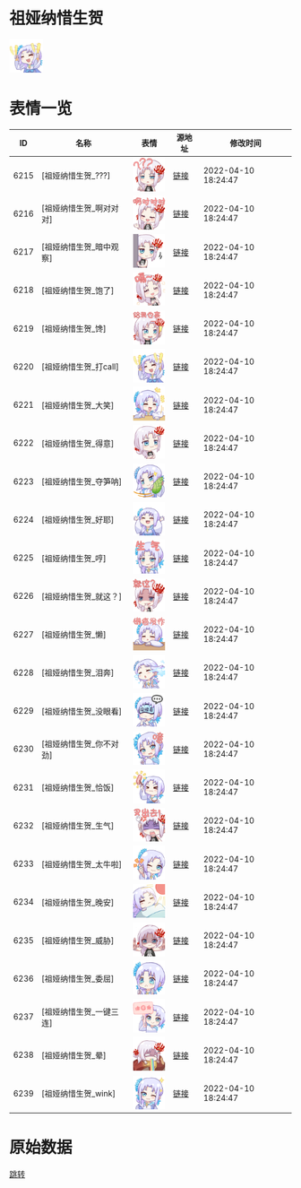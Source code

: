 # 祖娅纳惜生贺

<img src="./cover.png" height="60" alt="cover" />

# 表情一览

|ID|名称|表情|源地址|修改时间|
|----|----|----|----|----|
|6215|[祖娅纳惜生贺_???]|<img src="./pic/006215_%5B祖娅纳惜生贺____%5D.png" height="60" alt="???"/>|[链接](http://i0.hdslb.com/bfs/emote/1f1c387b525ede4d2bab7ddf56dd1ed8cb6af0ef.png)|2022-04-10 18:24:47|
|6216|[祖娅纳惜生贺_啊对对对]|<img src="./pic/006216_%5B祖娅纳惜生贺_啊对对对%5D.png" height="60" alt="啊对对对"/>|[链接](http://i0.hdslb.com/bfs/emote/dcaea34f15b3621918d7a97ffac4fa65c0183fcf.png)|2022-04-10 18:24:47|
|6217|[祖娅纳惜生贺_暗中观察]|<img src="./pic/006217_%5B祖娅纳惜生贺_暗中观察%5D.png" height="60" alt="暗中观察"/>|[链接](http://i0.hdslb.com/bfs/emote/1348428b130985d1c1f16bbbe84e918deeaa01e7.png)|2022-04-10 18:24:47|
|6218|[祖娅纳惜生贺_饱了]|<img src="./pic/006218_%5B祖娅纳惜生贺_饱了%5D.png" height="60" alt="饱了"/>|[链接](http://i0.hdslb.com/bfs/emote/a2f6e5f7732abaffa9114c5f256602667268b12d.png)|2022-04-10 18:24:47|
|6219|[祖娅纳惜生贺_馋]|<img src="./pic/006219_%5B祖娅纳惜生贺_馋%5D.png" height="60" alt="馋"/>|[链接](http://i0.hdslb.com/bfs/emote/00e5e70747c140b6d1721a52126a1e907c631685.png)|2022-04-10 18:24:47|
|6220|[祖娅纳惜生贺_打call]|<img src="./pic/006220_%5B祖娅纳惜生贺_打call%5D.png" height="60" alt="打call"/>|[链接](http://i0.hdslb.com/bfs/emote/68a56dba979a5fd924eec13151cfd8874495de7f.png)|2022-04-10 18:24:47|
|6221|[祖娅纳惜生贺_大笑]|<img src="./pic/006221_%5B祖娅纳惜生贺_大笑%5D.png" height="60" alt="大笑"/>|[链接](http://i0.hdslb.com/bfs/emote/732715628570c1b8a843a8490bfe9271d87399a3.png)|2022-04-10 18:24:47|
|6222|[祖娅纳惜生贺_得意]|<img src="./pic/006222_%5B祖娅纳惜生贺_得意%5D.png" height="60" alt="得意"/>|[链接](http://i0.hdslb.com/bfs/emote/373acc87a5cf8e17baf6f583d36a28d43cb818b0.png)|2022-04-10 18:24:47|
|6223|[祖娅纳惜生贺_夺笋呐]|<img src="./pic/006223_%5B祖娅纳惜生贺_夺笋呐%5D.png" height="60" alt="夺笋呐"/>|[链接](http://i0.hdslb.com/bfs/emote/74c09988b12bb599ebc673fb16e2bb25b2109e18.png)|2022-04-10 18:24:47|
|6224|[祖娅纳惜生贺_好耶]|<img src="./pic/006224_%5B祖娅纳惜生贺_好耶%5D.png" height="60" alt="好耶"/>|[链接](http://i0.hdslb.com/bfs/emote/8bf4ca922f033be1b20373a1a1294992e5c74a8b.png)|2022-04-10 18:24:47|
|6225|[祖娅纳惜生贺_哼]|<img src="./pic/006225_%5B祖娅纳惜生贺_哼%5D.png" height="60" alt="哼"/>|[链接](http://i0.hdslb.com/bfs/emote/b81b1e8cc4b77ef93a7d207a0401f0b0a6d626c2.png)|2022-04-10 18:24:47|
|6226|[祖娅纳惜生贺_就这？]|<img src="./pic/006226_%5B祖娅纳惜生贺_就这？%5D.png" height="60" alt="就这？"/>|[链接](http://i0.hdslb.com/bfs/emote/e8c35e26ef328d8aaee5a462b1df7ea361fcacfd.png)|2022-04-10 18:24:47|
|6227|[祖娅纳惜生贺_懒]|<img src="./pic/006227_%5B祖娅纳惜生贺_懒%5D.png" height="60" alt="懒"/>|[链接](http://i0.hdslb.com/bfs/emote/97029c26e7b2700dd30f9ac53842e4806872f262.png)|2022-04-10 18:24:47|
|6228|[祖娅纳惜生贺_泪奔]|<img src="./pic/006228_%5B祖娅纳惜生贺_泪奔%5D.png" height="60" alt="泪奔"/>|[链接](http://i0.hdslb.com/bfs/emote/1486e90eea32c556b21a8a0c9474cb8b04f04eae.png)|2022-04-10 18:24:47|
|6229|[祖娅纳惜生贺_没眼看]|<img src="./pic/006229_%5B祖娅纳惜生贺_没眼看%5D.png" height="60" alt="没眼看"/>|[链接](http://i0.hdslb.com/bfs/emote/a53192493c6cce85ae343771d1733c2515b657c5.png)|2022-04-10 18:24:47|
|6230|[祖娅纳惜生贺_你不对劲]|<img src="./pic/006230_%5B祖娅纳惜生贺_你不对劲%5D.png" height="60" alt="你不对劲"/>|[链接](http://i0.hdslb.com/bfs/emote/dc4eff1afe6b4a9cbd11d425ec764b8c802c5007.png)|2022-04-10 18:24:47|
|6231|[祖娅纳惜生贺_恰饭]|<img src="./pic/006231_%5B祖娅纳惜生贺_恰饭%5D.png" height="60" alt="恰饭"/>|[链接](http://i0.hdslb.com/bfs/emote/780146c9ea1b35d7b8efad3de8a6a153d42d760e.png)|2022-04-10 18:24:47|
|6232|[祖娅纳惜生贺_生气]|<img src="./pic/006232_%5B祖娅纳惜生贺_生气%5D.png" height="60" alt="生气"/>|[链接](http://i0.hdslb.com/bfs/emote/115705216f64896f40b0bab9ee0b127c315e3721.png)|2022-04-10 18:24:47|
|6233|[祖娅纳惜生贺_太牛啦]|<img src="./pic/006233_%5B祖娅纳惜生贺_太牛啦%5D.png" height="60" alt="太牛啦"/>|[链接](http://i0.hdslb.com/bfs/emote/779efcebd6d3e8ef489062273bac4112008510e4.png)|2022-04-10 18:24:47|
|6234|[祖娅纳惜生贺_晚安]|<img src="./pic/006234_%5B祖娅纳惜生贺_晚安%5D.png" height="60" alt="晚安"/>|[链接](http://i0.hdslb.com/bfs/emote/1e6f9b96f9ed121928e4bbaa27a4263156b48d3d.png)|2022-04-10 18:24:47|
|6235|[祖娅纳惜生贺_威胁]|<img src="./pic/006235_%5B祖娅纳惜生贺_威胁%5D.png" height="60" alt="威胁"/>|[链接](http://i0.hdslb.com/bfs/emote/1a019dac57b7744e30b6566475d4489fa70fe293.png)|2022-04-10 18:24:47|
|6236|[祖娅纳惜生贺_委屈]|<img src="./pic/006236_%5B祖娅纳惜生贺_委屈%5D.png" height="60" alt="委屈"/>|[链接](http://i0.hdslb.com/bfs/emote/fdef2517d22b1564b425dfb3304549b98f656e02.png)|2022-04-10 18:24:47|
|6237|[祖娅纳惜生贺_一键三连]|<img src="./pic/006237_%5B祖娅纳惜生贺_一键三连%5D.png" height="60" alt="一键三连"/>|[链接](http://i0.hdslb.com/bfs/emote/678f29ee75176b109d57d33a620c7466952b767e.png)|2022-04-10 18:24:47|
|6238|[祖娅纳惜生贺_晕]|<img src="./pic/006238_%5B祖娅纳惜生贺_晕%5D.png" height="60" alt="晕"/>|[链接](http://i0.hdslb.com/bfs/emote/3321c42126100fc7843b7b9916f294ea901045b6.png)|2022-04-10 18:24:47|
|6239|[祖娅纳惜生贺_wink]|<img src="./pic/006239_%5B祖娅纳惜生贺_wink%5D.png" height="60" alt="wink"/>|[链接](http://i0.hdslb.com/bfs/emote/8d31d2983fdedac08009ae3b4bb29bb878b6055c.png)|2022-04-10 18:24:47|

# 原始数据

[跳转](./raw.json)

